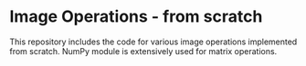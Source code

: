 # Image Operations - from scratch

This repository includes the code for various image operations implemented from scratch. NumPy module is extensively used for matrix operations.
